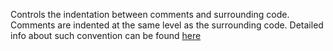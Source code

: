 Controls the indentation between comments and surrounding code. Comments
are indented at the same level as the surrounding code. Detailed info
about such convention can be found
[here](../../styleguides/google-java-style-20220203/javaguide.html#s4.8.6.1-block-comment-style)
